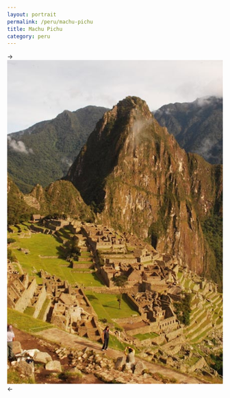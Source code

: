 ```yaml
---
layout: portrait
permalink: /peru/machu-pichu
title: Machu Pichu
category: peru
---
```


->![derp](/images/peru/inka.jpg)<-